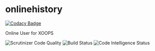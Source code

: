 # onlinehistory

[![Codacy Badge](https://api.codacy.com/project/badge/Grade/0490a988fe454781a7ba57496ac63a54)](https://app.codacy.com/app/alfredsx/onlinehistory?utm_source=github.com&utm_medium=referral&utm_content=alfredsx/onlinehistory&utm_campaign=Badge_Grade_Settings)

Online User for XOOPS

<img src="https://scrutinizer-ci.com/g/alfredsx/onlinehistory/badges/quality-score.png?b=master" alt="Scrutinizer Code Quality" /> <img src="https://scrutinizer-ci.com/g/alfredsx/onlinehistory/badges/build.png?b=master" alt="Build Status" /> <img src="https://scrutinizer-ci.com/g/alfredsx/onlinehistory/badges/code-intelligence.svg?b=master" alt="Code Intelligence Status" />
